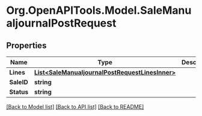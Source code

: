 # Org.OpenAPITools.Model.SaleManualjournalPostRequest

## Properties

Name | Type | Description | Notes
------------ | ------------- | ------------- | -------------
**Lines** | [**List&lt;SaleManualjournalPostRequestLinesInner&gt;**](SaleManualjournalPostRequestLinesInner.md) |  | [optional] 
**SaleID** | **string** |  | [optional] 
**Status** | **string** |  | [optional] 

[[Back to Model list]](../README.md#documentation-for-models) [[Back to API list]](../README.md#documentation-for-api-endpoints) [[Back to README]](../README.md)

